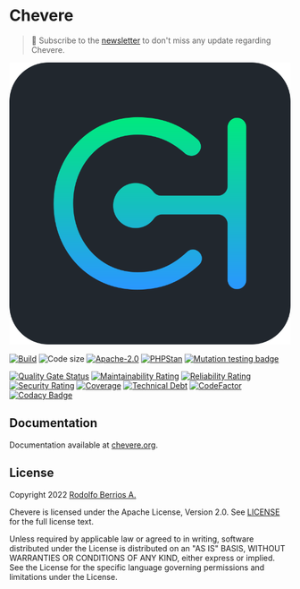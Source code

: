 # Chevere

> 🔔 Subscribe to the [newsletter](https://chv.to/chevere-newsletter) to don't miss any update regarding Chevere.

![Chevere](chevere.svg)

[![Build](https://img.shields.io/github/actions/workflow/status/chevere/chevere/test.yml?branch=2.1&style=flat-square)](https://github.com/chevere/chevere/actions)
![Code size](https://img.shields.io/github/languages/code-size/chevere/chevere?style=flat-square)
[![Apache-2.0](https://img.shields.io/github/license/chevere/chevere?style=flat-square)](LICENSE)
[![PHPStan](https://img.shields.io/badge/PHPStan-level%209-blueviolet?style=flat-square)](https://phpstan.org/)
[![Mutation testing badge](https://img.shields.io/endpoint?style=flat-square&url=https%3A%2F%2Fbadge-api.stryker-mutator.io%2Fgithub.com%2Fchevere%2Fchevere%2F2.0)](https://dashboard.stryker-mutator.io/reports/github.com/chevere/chevere/2.1)

[![Quality Gate Status](https://sonarcloud.io/api/project_badges/measure?project=chevere_chevere&metric=alert_status)](https://sonarcloud.io/dashboard?id=chevere_chevere)
[![Maintainability Rating](https://sonarcloud.io/api/project_badges/measure?project=chevere_chevere&metric=sqale_rating)](https://sonarcloud.io/dashboard?id=chevere_chevere)
[![Reliability Rating](https://sonarcloud.io/api/project_badges/measure?project=chevere_chevere&metric=reliability_rating)](https://sonarcloud.io/dashboard?id=chevere_chevere)
[![Security Rating](https://sonarcloud.io/api/project_badges/measure?project=chevere_chevere&metric=security_rating)](https://sonarcloud.io/dashboard?id=chevere_chevere)
[![Coverage](https://sonarcloud.io/api/project_badges/measure?project=chevere_chevere&metric=coverage)](https://sonarcloud.io/dashboard?id=chevere_chevere)
[![Technical Debt](https://sonarcloud.io/api/project_badges/measure?project=chevere_chevere&metric=sqale_index)](https://sonarcloud.io/dashboard?id=chevere_chevere)
[![CodeFactor](https://www.codefactor.io/repository/github/chevere/chevere/badge)](https://www.codefactor.io/repository/github/chevere/chevere)
[![Codacy Badge](https://app.codacy.com/project/badge/Grade/b956754f8ff04aaa9ca24a6e4cc21661)](https://www.codacy.com/gh/chevere/chevere/dashboard)

## Documentation

Documentation available at [chevere.org](https://chevere.org/).

## License

Copyright 2022 [Rodolfo Berrios A.](https://rodolfoberrios.com/)

Chevere is licensed under the Apache License, Version 2.0. See [LICENSE](LICENSE) for the full license text.

Unless required by applicable law or agreed to in writing, software distributed under the License is distributed on an "AS IS" BASIS, WITHOUT WARRANTIES OR CONDITIONS OF ANY KIND, either express or implied. See the License for the specific language governing permissions and limitations under the License.
